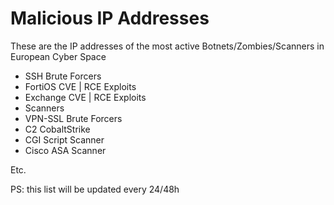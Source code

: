 # Malicious IP Addresses
These are the IP addresses of the most active Botnets/Zombies/Scanners in European Cyber Space

- SSH Brute Forcers
- FortiOS CVE | RCE Exploits
- Exchange CVE | RCE Exploits
- Scanners
- VPN-SSL Brute Forcers
- C2 CobaltStrike
- CGI Script Scanner
- Cisco ASA Scanner

Etc.

PS: this list will be updated every 24/48h
